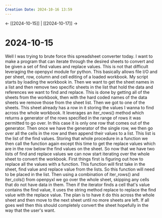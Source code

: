 ```yaml
---
Creation Date: 2024-10-16 13:59
---
```


<- [[2024-10-15]] | [[2024-10-17]]  ->

# 2024-10-15
Well I was trying to brute force this spreadsheet converter today. I want to
make a program that can iterate through the desired sheets to convert and be
given a set of find values and replace values. This is not that difficult
leveraging the openpyxl module for python. This basically allows file I/O and
per sheet, row, column and cell editing of a loaded workbook. My script starts
by loading the workbook in. Then we want to get the sheet names in a list and
then remove two specific sheets in the list that hold the data and references we
want to find and replace. This is done by getting all of the sheets from the
workbook, then with the hard coded names of the data sheets we remove those from
the sheet list. Then we got to one of the sheets. This sheet already has a row
in it storing the values I wanna to find across the whole workbook. It leverages
an iter_rows() method which returns a generator of the rows specified in the
range of rows it was permitted to go over. In this case it is only one row that
comes out of the generator. Then once we have the generator of the single row,
we then go over all the cells in the row and then append their values to a list.
This list is the list of the find values. Storing that whole procedure in a
function we then call the function again except this time to get the replace
values which are in the row below the find values on the sheet. So now that we
have two lists of find and replace values we can now start iterating over the
whole sheet to convert the workbook. First things first is figuring out how to
replace all the values with a function. This function will first take in the
sheet, find value and replace value from the lists. So this function will need
to be placed in the list. Then using a combination of iter_rows() and
iter_cols() from openpyxl we go over the whole sheet, skipping any cells that do
not have data in them. Then if the iterator finds a cell that's value contains
the find value, it uses the string method replace to replace the find value with
the replace value. The plan is to have it do this across the whole sheet and
then move to the next sheet until no more sheets are left. If all goes well then
this should completely convert the sheet hopefully in the way that the user's
want.